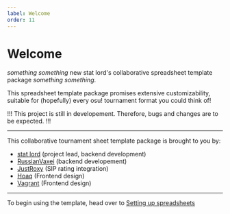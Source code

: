 ```yaml
---
label: Welcome
order: 11
---
```

# Welcome

*something something* new stat lord's collaborative spreadsheet template package *something something*.

This spreadsheet template package promises extensive customizability, suitable for (hopefully) every osu! tournament format you could think of!

!!!
This project is still in developement. Therefore, bugs and changes are to be expected.
!!!

---

This collaborative tournament sheet template package is brought to you by:
- [stat lord](https://osu.ppy.sh/users/7844501) (project lead, backend development)
- [RussianVaxei](https://osu.ppy.sh/users/4999119) (backend developement)
- [JustRoxy](https://osu.ppy.sh/users/9083516) (SIP rating integration)
- [Hoaq](https://osu.ppy.sh/users/7696512) (Frontend design)
- [Vagrant](https://osu.ppy.sh/users/7538431) (Frontend design)

---

To begin using the template, head over to [Setting up spreadsheets]()
